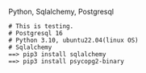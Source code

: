 Python, Sqlalchemy, Postgresql
~~~~~~~~~~~~~~~~~~~~~~~~~~~~~~~~~~~~~~~~~~~~~~~~~~~~~~~~~~~~~~~~~~~~~~~~~~~
# This is testing.
# Postgresql 16
# Python 3.10, ubuntu22.04(linux OS)
# Sqlalchemy
==> pip3 install sqlalchemy
==> pip3 install psycopg2-binary







